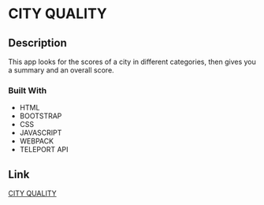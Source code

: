 # CITY QUALITY

## Description
This app looks for the scores of a city in different categories, then gives you a summary and an overall score.

### Built With

* HTML
* BOOTSTRAP
* CSS
* JAVASCRIPT
* WEBPACK
* TELEPORT API

## Link
[CITY QUALITY](https://lt-city-quality.netlify.app/)
